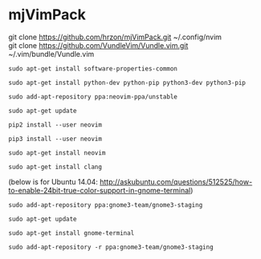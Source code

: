 # mjVimPack

git clone https://github.com/hrzon/mjVimPack.git ~/.config/nvim  
git clone https://github.com/VundleVim/Vundle.vim.git ~/.vim/bundle/Vundle.vim

<pre><code>sudo apt-get install software-properties-common

sudo apt-get install python-dev python-pip python3-dev python3-pip

sudo add-apt-repository ppa:neovim-ppa/unstable

sudo apt-get update

pip2 install --user neovim

pip3 install --user neovim

sudo apt-get install neovim

sudo apt-get install clang</code></pre>

(below is for Ubuntu 14.04: http://askubuntu.com/questions/512525/how-to-enable-24bit-true-color-support-in-gnome-terminal)

<pre><code>sudo add-apt-repository ppa:gnome3-team/gnome3-staging

sudo apt-get update

sudo apt-get install gnome-terminal

sudo add-apt-repository -r ppa:gnome3-team/gnome3-staging</code></pre>
